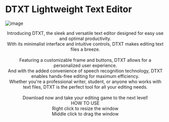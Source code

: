 # DTXT Lightweight Text Editor
![image](![image](https://user-images.githubusercontent.com/124361703/223003005-c396353d-196f-495f-a858-b66676365d42.png))<br> 
<p align="center">
Introducing DTXT, the sleek and versatile text editor designed for easy use and optimal productivity. <br>
With its minimalist interface and intuitive controls, DTXT makes editing text files a breeze. <br><br>
Featuring a customizable frame and buttons, DTXT allows for a personalized user experience.<br>
And with the added convenience of speech recognition technology, DTXT enables hands-free editing for maximum efficiency. <br>
Whether you're a professional writer, student, or anyone who works with text files, DTXT is the perfect tool for all your editing needs.<br><br>
Download now and take your editing game to the next level!<br>
HOW TO USE<br> 
Right click to resize the window<br> 
Middle click to drag the window<br> 

